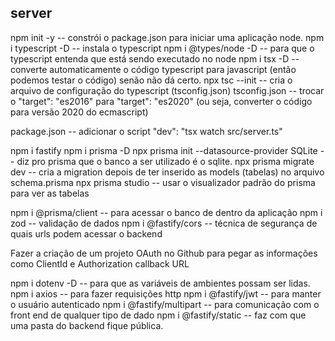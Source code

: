 ## server

npm init -y   -- constrói o package.json para iniciar uma aplicação node.
npm i typescript -D   -- instala o typescript
npm i @types/node -D   -- para que o typescript entenda que está sendo executado no node
npm i tsx -D   -- converte automaticamente o código typescript para javascript (então podemos testar o código) senão não dá certo. 
npx tsc --init   -- cria o arquivo de configuração do typescript (tsconfig.json)
  tsconfig.json   -- trocar o "target": "es2016" para "target": "es2020" (ou seja, converter o código para versão 2020 do ecmascript)

package.json   -- adicionar o script "dev": "tsx watch src/server.ts"

npm i fastify
npm i prisma -D
  npx prisma init --datasource-provider SQLite   -- diz pro prisma que o banco a ser utilizado é o sqlite.
  npx prisma migrate dev   -- cria a migration depois de ter inserido as models (tabelas) no arquivo schema.prisma
  npx prisma studio   -- usar o visualizador padrão do prisma para ver as tabelas

  npm i @prisma/client   -- para acessar o banco de dentro da aplicação
  npm i zod   -- validação de dados
  npm i @fastify/cors   -- técnica de segurança de quais urls podem acessar o backend

  Fazer a criação de um projeto OAuth no Github para pegar as informações como ClientId e Authorization callback URL

  npm i dotenv -D   -- para que as variáveis de ambientes possam ser lidas.
  npm i axios   -- para fazer requisições http
  npm i @fastify/jwt   -- para manter o usuário autenticado
  npm i @fastify/multipart   -- para comunicação com o front end de qualquer tipo de dado
  npm i @fastify/static   -- faz com que uma pasta do backend fique pública.